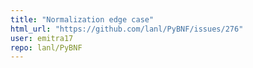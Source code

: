 ```yaml
---
title: "Normalization edge case"
html_url: "https://github.com/lanl/PyBNF/issues/276"
user: emitra17
repo: lanl/PyBNF
---
```


